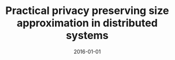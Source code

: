---
# Documentation: https://wowchemy.com/docs/managing-content/

title: Practical privacy preserving size approximation in distributed systems
subtitle: ''
summary: ''
authors:
- Marek Klonowski
- Piotr Syga
tags: []
categories: []
date: '2016-01-01'
lastmod: 2022-10-07T05:13:51Z
featured: false
draft: false

# Featured image
# To use, add an image named `featured.jpg/png` to your page's folder.
# Focal points: Smart, Center, TopLeft, Top, TopRight, Left, Right, BottomLeft, Bottom, BottomRight.
image:
  caption: ''
  focal_point: ''
  preview_only: false

# Projects (optional).
#   Associate this post with one or more of your projects.
#   Simply enter your project's folder or file name without extension.
#   E.g. `projects = ["internal-project"]` references `content/project/deep-learning/index.md`.
#   Otherwise, set `projects = []`.
projects: []
publishDate: '2022-10-07T05:13:50.447926Z'
publication_types:
- '1'
abstract: ''
publication: '*2016 10th International Symposium on Communication Systems, Networks
  and Digital Signal Processing (CSNDSP 2016) : Prague, Czech Republic, 20-22, July
  2016.*'
doi: 10.1109/CSNDSP.2016.7573982
---